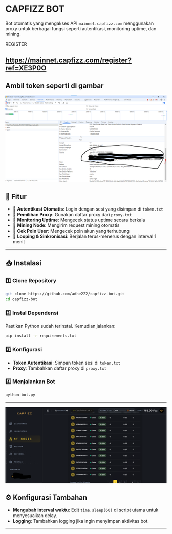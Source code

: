 # CAPFIZZ BOT
Bot otomatis yang mengakses API `mainnet.capfizz.com` menggunakan proxy untuk berbagai fungsi seperti autentikasi, monitoring uptime, dan mining.

REGISTER
## https://mainnet.capfizz.com/register?ref=XE3P0O

## Ambil token seperti di gambar
![banner](./img.png)
## 📌 Fitur
- 🔹 **Autentikasi Otomatis**: Login dengan sesi yang disimpan di `token.txt`
- 🔹 **Pemilihan Proxy**: Gunakan daftar proxy dari `proxy.txt`
- 🔹 **Monitoring Uptime**: Mengecek status uptime secara berkala
- 🔹 **Mining Node**: Mengirim request mining otomatis
- 🔹 **Cek Poin User**: Mengecek poin akun yang terhubung
- 🔹 **Looping & Sinkronisasi**: Berjalan terus-menerus dengan interval 1 menit

---

## 📥 Instalasi

### 1️⃣ **Clone Repository**
```bash
git clone https://github.com/adhe222/capfizz-bot.git
cd capfizz-bot
```

### 2️⃣ **Instal Dependensi**
Pastikan Python sudah terinstal. Kemudian jalankan:
```bash
pip install -r requirements.txt
```

### 3️⃣ **Konfigurasi**
- **Token Autentikasi**: Simpan token sesi di `token.txt`
- **Proxy**: Tambahkan daftar proxy di `proxy.txt`

### 4️⃣ **Menjalankan Bot**
```bash
python bot.py
```

---
![banner](./img2.png)

## ⚙️ Konfigurasi Tambahan
- **Mengubah interval waktu**: Edit `time.sleep(60)` di script utama untuk menyesuaikan delay.
- **Logging**: Tambahkan logging jika ingin menyimpan aktivitas bot.

---

